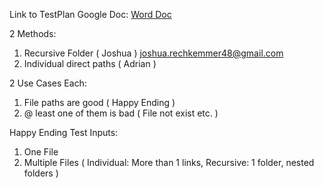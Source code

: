 Link to TestPlan Google Doc: [Word Doc](https://docs.google.com/document/d/1sWYO1zC14L5jbCsOAd9uqFoamCz14AhB/edit?usp=sharing&ouid=102956458512570303914&rtpof=true&sd=true)

2 Methods:
  1. Recursive Folder ( Joshua ) joshua.rechkemmer48@gmail.com
  2. Individual direct paths ( Adrian )

2 Use Cases Each:
  1. File paths are good ( Happy Ending )
  2. @ least one of them is bad ( File not exist etc. )

Happy Ending Test Inputs:
  1. One File
  2. Multiple Files ( Individual: More than 1 links, Recursive: 1 folder, nested folders )
